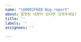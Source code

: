 ```yaml
---
name: "\U0001F6E0️ Bug report"
about: 잘못된 내용이 있다면 고쳐주세요!
title: ''
labels: ''
assignees: ''

---
```



